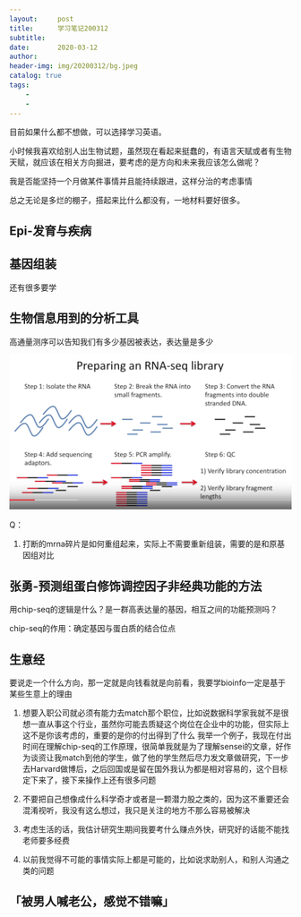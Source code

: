 ```yaml
---
layout:     post
title:      学习笔记200312
subtitle:   
date:       2020-03-12
author:     
header-img: img/20200312/bg.jpeg
catalog: true
tags:
    - 
    - 
---
```

目前如果什么都不想做，可以选择学习英语。

小时候我喜欢给别人出生物试题，虽然现在看起来挺蠢的，有语言天赋或者有生物天赋，就应该在相关方向掘进，要考虑的是方向和未来我应该怎么做呢？

我是否能坚持一个月做某件事情并且能持续跟进，这样分治的考虑事情

总之无论是多烂的棚子，搭起来比什么都没有，一地材料要好很多。

## Epi-发育与疾病

## 基因组装
还有很多要学

## 生物信息用到的分析工具

高通量测序可以告知我们有多少基因被表达，表达量是多少

![](/img/20200312/fig1.png)

Q：
1. 打断的mrna碎片是如何重组起来，实际上不需要重新组装，需要的是和原基因组对比

## 张勇-预测组蛋白修饰调控因子非经典功能的方法

用chip-seq的逻辑是什么？是一群高表达量的基因，相互之间的功能预测吗？

chip-seq的作用：确定基因与蛋白质的结合位点






## 生意经
要说走一个什么方向，那一定就是向钱看就是向前看，我要学bioinfo一定是基于某些生意上的理由
1. 想要入职公司就必须有能力去match那个职位，比如说数据科学家我就不是很想一直从事这个行业，虽然你可能去质疑这个岗位在企业中的功能，但实际上这不是你该考虑的，重要的是你的付出得到了什么
我举一个例子，我现在付出时间在理解chip-seq的工作原理，很简单我就是为了理解sensei的文章，好作为谈资让我match到他的学生，做了他的学生然后尽力发文章做研究，下一步去Harvard做博后，之后回国或是留在国外我认为都是相对容易的，这个目标定下来了，接下来操作上还有很多问题

2. 不要把自己想像成什么科学奇才或者是一颗潜力股之类的，因为这不重要还会混淆视听，我没有这么想过，我只是关注的地方不那么容易被解决

3. 考虑生活的话，我估计研究生期间我要考什么赚点外快，研究好的话能不能找老师要多经费

4. 以前我觉得不可能的事情实际上都是可能的，比如说求助别人，和别人沟通之类的问题

## 「被男人喊老公，感觉不错嘛」



